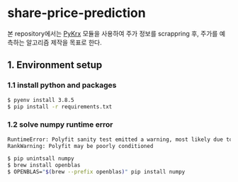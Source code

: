 # share-price-prediction
본 repository에서는 [PyKrx](https://github.com/sharebook-kr/pykrx) 모듈을 사용하여 주가 정보를 scrappring 후, 주가를 예측하는 알고리즘 제작을 목표로 한다.

## 1. Environment setup

### 1.1 install python and packages
```bash
$ pyenv install 3.8.5
$ pip install -r requirements.txt
```

### 1.2 solve numpy runtime error
```bash
RuntimeError: Polyfit sanity test emitted a warning, most likely due to using a buggy Accelerate backend. If you compiled yourself, see site.cfg.example for information. Otherwise report this to the vendor that provided NumPy.
RankWarning: Polyfit may be poorly conditioned

$ pip unintsall numpy
$ brew install openblas
$ OPENBLAS="$(brew --prefix openblas)" pip install numpy
``` 

